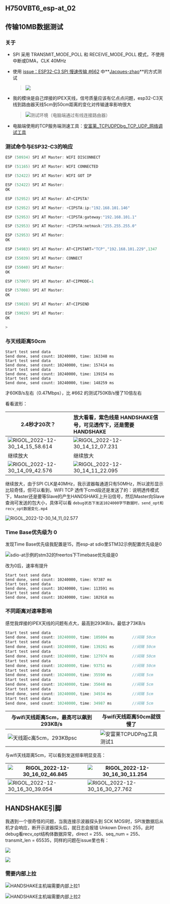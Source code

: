 ## H750VBT6_esp-at_02 

## 传输10MB数据测试

### 关于

- SPI 采用 TRANSMIT_MODE_POLL 和 RECEIVE_MODE_POLL 模式，不使用中断或DMA，CLK 40MHz

- 使用 [issue：ESP32-C3 SPI 慢速传输 #662](https://github.com/espressif/esp-at/issues/662) 中**[Jacques-zhao](https://github.com/Jacques-zhao)**的方式测试

  > ![](Images/i662_测试方法.png)

- 我的模块是自己焊接的IPEX天线，信号质量应该有亿点点问题，esp32-C3天线到路由器天线5cm到50cm距离的变化对传输速率影响很大

  > ![测试环境（电脑端通过有线连接路由器）](Images/测试环境（电脑端通过有线连接路由器）.JPG)
  
- 电脑端使用的TCP服务端测速工具：[安富莱_TCPUDPDbg_TCP_UDP_网络调试工具](https://www.armbbs.cn/forum.php?mod=viewthread&tid=1568&fromuid=58)

### 测试命令与ESP32-C3的响应

```c
ESP (50934) SPI AT Master: WIFI DISCONNECT

ESP (51165) SPI AT Master: WIFI CONNECTED

ESP (52422) SPI AT Master: WIFI GOT IP

ESP (52422) SPI AT Master: 
OK

ESP (52952) SPI AT Master: AT+CIPSTA?

ESP (52952) SPI AT Master: +CIPSTA:ip:"192.168.101.146"

ESP (52953) SPI AT Master: +CIPSTA:gateway:"192.168.101.1"

ESP (52953) SPI AT Master: +CIPSTA:netmask:"255.255.255.0"

ESP (52953) SPI AT Master: 
OK

ESP (54983) SPI AT Master: AT+CIPSTART="TCP","192.168.101.229",1347

ESP (55039) SPI AT Master: CONNECT

ESP (55040) SPI AT Master: 
OK

ESP (57007) SPI AT Master: AT+CIPMODE=1

ESP (57008) SPI AT Master: 
OK

ESP (59028) SPI AT Master: AT+CIPSEND

ESP (59029) SPI AT Master: 
OK

>
```

### 与天线距离50cm

```
Start test send data
Send done, send count: 10240000, time: 163348 ms
Start test send data
Send done, send count: 10240000, time: 157414 ms
Start test send data
Send done, send count: 10240000, time: 139154 ms
Start test send data
Send done, send count: 10240000, time: 148259 ms
```

才60KB/s左右（0.47Mbps），比 #662 的测试750KB/s慢了10倍左右

看看波形：

| 2.4秒才20次？                                                | 放大看看，紫色线是 HANDSHAKE信号，可见透传下，还是需要HANDSHAKE |
| ------------------------------------------------------------ | :----------------------------------------------------------- |
| ![RIGOL_2022-12-30_14_15_58.614](Images/RIGOL_2022-12-30_14_15_58.614.png) | ![RIGOL_2022-12-30_14_12_07.231](Images/RIGOL_2022-12-30_14_12_07.231.png) |
| 继续放大                                                     | 继续放大                                                     |
| ![RIGOL_2022-12-30_14_09_42.576](Images/RIGOL_2022-12-30_14_09_42.576.png) | ![RIGOL_2022-12-30_14_11_22.095](Images/RIGOL_2022-12-30_14_11_22.095.png) |

继续放大，由于SPI CLK是40MHz，我示波器每通道只有50MHz，所以波形显示比较奇怪，但可以看到，WIFI TCP 透传下cmd段还是发送了的：说明透传模式下，Master还是要等Slave的产生HANDSHAKE上升沿信号，然后Master向Slave查询可发送的包大小，具体可以看 `debug状态下发送1024000字节数据时，send_opt和recv_opt数据变化.mp4`

![RIGOL_2022-12-30_14_11_02.577](Images/RIGOL_2022-12-30_14_11_02.577.png)

### Time Base优先级为 0 

发现Time Base优先级我配置是15，而esp-at sdio里STM32示例配置优先级是0

![sdio-at示例的stm32的freertos下Timebase优先级是0](Images/sdio-at示例的stm32的freertos下Timebase优先级是0.png)

改为0后，速率有提升

```
Start test send data
Send done, send count: 10240000, time: 97387 ms
Start test send data
Send done, send count: 10240000, time: 113591 ms
Start test send data
Send done, send count: 10240000, time: 102918 ms
```

### 不同距离对速率影响

感觉我焊接的IPEX天线的问题有点大，最高到293KB/s，最低才73KB/s

```c
Start test send data
Send done, send count: 10240000, time: 105004 ms		//间隔 50cm
Start test send data
Send done, send count: 10240000, time: 139261 ms		//间隔 50cm
Start test send data
Send done, send count: 10240000, time: 127974 ms		//间隔 50cm
Start test send data
Send done, send count: 10240000, time: 93751 ms			//间隔 50cm
Start test send data
Send done, send count: 10240000, time: 35590 ms			//间隔 5cm
Start test send data
Send done, send count: 10240000, time: 35048 ms			//间隔 5cm
Start test send data
Send done, send count: 10240000, time: 34934 ms			//间隔 5cm
Start test send data		
Send done, send count: 10240000, time: 34987 ms			//间隔 5cm
```

| 与wifi天线距离5cm，最高可以飙到 293KB/s                    | 与wifi天线距离50cm就很慢了                                   |
| ---------------------------------------------------------- | ------------------------------------------------------------ |
| ![天线距c离5cm，293KBps](Images/天线距离5cm，293KBps.png)c | ![安富莱TCPUDPng工具测试1](Images/安富莱TCPUDPng工具测试1.png) |

与wifi天线距离5cm，可以看到发送频率明显变高：

| ![RIGOL_2022-12-30_16_02_46.845](Images/RIGOL_2022-12-30_16_02_46.845.png) | ![RIGOL_2022-12-30_16_30_11.254](Images/RIGOL_2022-12-30_16_30_11.254.png) |
| ------------------------------------------------------------ | ------------------------------------------------------------ |
| ![RIGOL_2022-12-30_16_30_39.054](Images/RIGOL_2022-12-30_16_30_39.054.png) | ![RIGOL_2022-12-30_16_30_27.762](Images/RIGOL_2022-12-30_16_30_27.762.png) |

## HANDSHAKE引脚

我遇到一个很奇怪的问题，当我连接示波器探头到 SCK MOSI时，SPI发数据后从机才会响应，断开示波器探头后，就日志会报错 Unkown Direct: 255，此时debug看recv_opt结构体数据异常，direct = 255、seq_num = 255、transmit_len = 65535，同样的问题在issue里也有：

![](Images/i646_HANDSKAE不再拉高的问题.png)

![](Images/i662_HANDSHAKE不再切换.png)

### 需要内部上拉

![HANDSHAKE主机端需要内部上拉1](Images/HANDSHAKE主机端需要内部上拉1.png)

![HANDSHAKE主机端需要内部上拉2](Images/HANDSHAKE主机端需要内部上拉2.png)